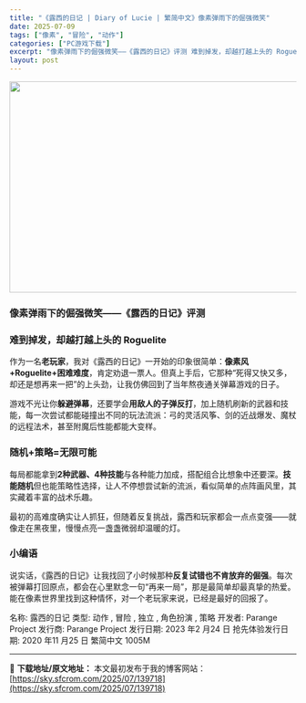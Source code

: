 ```yaml
---
title: "《露西的日记 | Diary of Lucie | 繁简中文》像素弹雨下的倔强微笑"
date: 2025-07-09
tags: ["像素", "冒险", "动作"]
categories: ["PC游戏下载"]
excerpt: "像素弹雨下的倔强微笑——《露西的日记》评测 难到掉发，却越打越上头的 Roguelite 作为一名老玩家，我对《露西的日记》一开始的印象很简单：像素风+Roguelite+困难难度，肯定劝退一票人。但真上手后，它那种“死得又快又多，却还是想再来一把”的上头劲，让我仿佛回到了当年熬夜通关弹幕游戏的日子&hellip;"
layout: post
---
```


<img class="aligncenter size-full wp-image-139719" src="https://sky.sfcrom.com/wp-content/uploads/2025/07/2025070904325614.webp" alt="" width="660" height="370" />
<h3 data-start="0" data-end="31"><strong data-start="4" data-end="29">像素弹雨下的倔强微笑——《露西的日记》评测</strong></h3>
<h3 data-start="33" data-end="65"><strong data-start="37" data-end="63">难到掉发，却越打越上头的 Roguelite</strong></h3>
<p data-start="66" data-end="182">作为一名<strong data-start="70" data-end="77">老玩家</strong>，我对《露西的日记》一开始的印象很简单：<strong data-start="97" data-end="119">像素风+Roguelite+困难难度</strong>，肯定劝退一票人。但真上手后，它那种“死得又快又多，却还是想再来一把”的上头劲，让我仿佛回到了当年熬夜通关弹幕游戏的日子。</p>
<p data-start="184" data-end="284">游戏不光让你<strong data-start="190" data-end="198">躲避弹幕</strong>，还要学会<strong data-start="203" data-end="215">用敌人的子弹反打</strong>，加上随机刷新的武器和技能，每一次尝试都能碰撞出不同的玩法流派：弓的灵活风筝、剑的近战爆发、魔杖的远程法术，甚至附魔后性能都能大变样。</p>

<h3 data-start="286" data-end="306"><strong data-start="290" data-end="304">随机+策略=无限可能</strong></h3>
<p data-start="307" data-end="400">每局都能拿到<strong data-start="313" data-end="326">2种武器、4种技能</strong>与各种能力加成，搭配组合比想象中还要深。<strong data-start="346" data-end="354">技能随机</strong>但也能策略性选择，让人不停想尝试新的流派，看似简单的点阵画风里，其实藏着丰富的战术乐趣。</p>
<p data-start="402" data-end="460">最初的高难度确实让人抓狂，但随着反复挑战，露西和玩家都会一点点变强——就像走在黑夜里，慢慢点亮一盏盏微弱却温暖的灯。</p>

<h3 data-start="462" data-end="475"><strong data-start="466" data-end="473">小编语</strong></h3>
<p data-start="476" data-end="586" data-is-last-node="" data-is-only-node="">说实话，《露西的日记》让我找回了小时候那种<strong data-start="497" data-end="513">反复试错也不肯放弃的倔强</strong>。每次被弹幕打回原点，都会在心里默念一句“再来一局”，那是最简单却最真挚的热爱。能在像素世界里找到这种情怀，对一个老玩家来说，已经是最好的回报了。</p>
名称: 露西的日记
类型: 动作 , 冒险 , 独立 , 角色扮演 , 策略
开发者: Parange Project
发行商: Parange Project
发行日期: 2023 年2 月24 日
抢先体验发行日期: 2020 年11 月25 日
繁简中文
1005M

---
📖 **下载地址/原文地址：** 本文最初发布于我的博客网站：[https://sky.sfcrom.com/2025/07/139718](https://sky.sfcrom.com/2025/07/139718)
